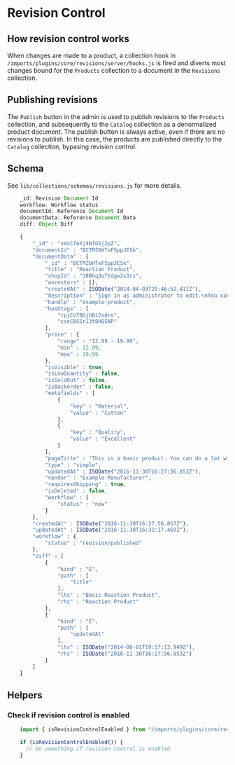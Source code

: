 # Revision Control

## How revision control works

When changes are made to a product, a collection hook in `/imports/plugins/core/revisions/server/hooks.js` is fired and diverts most changes bound for the `Products` collection to a document in the `Revisions` collection.

## Publishing revisions

The `Publish` button in the admin is used to publish revisions to the `Products` collection, and subsequently to the `Catalog` collection as a denormalized product document. The publish button is always active, even if there are no revisions to publish. In this case, the products are published directly to the `Catalog` collection, bypasing revision control.

## Schema

See `lib/collections/schemas/revisions.js` for more details.

```js
    _id: Revision Document Id
    workflow: Workflow status
    documentId: Reference Document Id
    documentData: Reference Document Data
    diff: Object Diff

    {
        "_id" : "xmzCfeXj4NfGSj2pZ",
        "documentId" : "BCTMZ6HTxFSppJESk",
        "documentData" : {
            "_id" : "BCTMZ6HTxFSppJESk",
            "title" : "Reaction Product",
            "shopId" : "J8Bhq3uTtdgwZx3rz",
            "ancestors" : [],
            "createdAt" : ISODate("2014-04-03T20:46:52.411Z"),
            "description" : "Sign in as administrator to edit.\nYou can clone this product from the product grid.\nYou can upload images click or drag in image box on the left here.\nTag this product below, and then add tag in navigation.\nClick the bookmark in the tag to set product url.\nOption variants, price, quantity, and child variants are created by clicking on the variant below, clone the variant to add more options.\nDetails can be added below the image for more specific product information.\n Login next to the cart, and then click the dashboard icon for more tools.",
            "handle" : "example-product",
            "hashtags" : [
                "rpjCvTBGjhBi2xdro",
                "cseCBSSrJ3t8HQSNP"
            ],
            "price" : {
                "range" : "12.99 - 19.99",
                "min" : 12.99,
                "max" : 19.99
            },
            "isVisible" : true,
            "isLowQuantity" : false,
            "isSoldOut" : false,
            "isBackorder" : false,
            "metafields" : [
                {
                    "key" : "Material",
                    "value" : "Cotton"
                },
                {
                    "key" : "Quality",
                    "value" : "Excellent"
                }
            ],
            "pageTitle" : "This is a basic product. You can do a lot with it.",
            "type" : "simple",
            "updatedAt" : ISODate("2016-11-30T16:27:56.853Z"),
            "vendor" : "Example Manufacturer",
            "requiresShipping" : true,
            "isDeleted" : false,
            "workflow" : {
                "status" : "new"
            }
        },
        "createdAt" : ISODate("2016-11-30T16:27:56.857Z"),
        "updatedAt" : ISODate("2016-11-30T16:32:17.469Z"),
        "workflow" : {
            "status" : "revision/published"
        },
        "diff" : [
            {
                "kind" : "E",
                "path" : [
                    "title"
                ],
                "lhs" : "Basic Reaction Product",
                "rhs" : "Reaction Product"
            },
            {
                "kind" : "E",
                "path" : [
                    "updatedAt"
                ],
                "lhs" : ISODate("2014-06-01T19:17:13.949Z"),
                "rhs" : ISODate("2016-11-30T16:27:56.853Z")
            }
        ]
    }
```

## Helpers

### Check if revision control is enabled

```js
    import { isRevisionControlEnabled } from "/imports/plugins/core/revisions/lib/api";

    if (isRevisionControlEnabled()) {
      // Do something if revision control is enabled
    }
```
